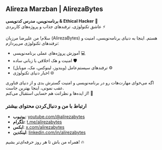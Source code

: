 ## Alireza Marzban | AlirezaBytes
**برنامه‌نویس، مدرس کدنویسی & Ethical Hacker** 🚀  
عاشق تکنولوژی، ترفندهای جذاب و پروژه‌های کاربردی ⚡️

سلام! من علیرضا مرزبان (AlirezaBytes) هستم. اینجا به دنیای برنامه‌نویسی، امنیت و ترفندهای تکنولوژی می‌پردازم:
- آموزش پروژه‌های عملی برنامه‌نویسی  💻
- امنیت و هک اخلاقی با زبانی ساده  🛡
- ترفندهای سیستم‌عامل (ویندوز، لینوکس، مک، موبایل)  ⚙️
- اخبار دنیای تکنولوژی  🌐

اگه می‌خوای مهارت‌هات رو در برنامه‌نویسی و امنیت گسترش بدی و از دنیای فناوری عقب نمونی، اینجا بهترین جاست.  
از ایده‌ها و نظراتت هم حسابی استقبال می‌کنم! 💬

### ارتباط با من و دنبال‌کردن محتوای بیشتر
- **یوتیوب**: [youtube.com/@alirezabytes](https://youtube.com/@alirezabytes)
- **تلگرام**: [t.me/alirezabytes](https://t.me/alirezabytes)
- **ایکس**: [x.com/alirezabytes](https://x.com/alirezabytes)
- **لینکدین**: [linkedin.com/in/alirezabytes](https://linkedin.com/in/alirezabytes)

همراه من باش تا هر روز حرفه‌ای‌تر بشیم! 🔥
